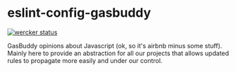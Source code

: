 # eslint-config-gasbuddy

[![wercker status](https://app.wercker.com/status/fe95b7eb84eda02480c380dedd47a1fb/s/master "wercker status")](https://app.wercker.com/project/byKey/fe95b7eb84eda02480c380dedd47a1fb)

GasBuddy opinions about Javascript (ok, so it's airbnb minus some stuff). Mainly
here to provide an abstraction for all our projects that allows updated rules
to propagate more easily and under our control.
